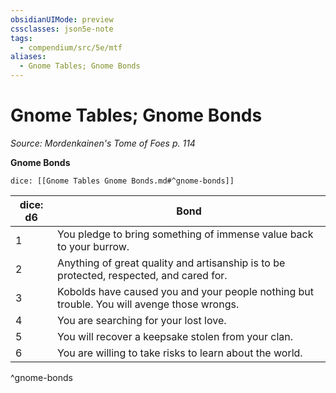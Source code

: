 ```yaml
---
obsidianUIMode: preview
cssclasses: json5e-note
tags:
  - compendium/src/5e/mtf
aliases:
  - Gnome Tables; Gnome Bonds
---
```

# Gnome Tables; Gnome Bonds
*Source: Mordenkainen's Tome of Foes p. 114* 

**Gnome Bonds**

`dice: [[Gnome Tables Gnome Bonds.md#^gnome-bonds]]`

| dice: d6 | Bond |
|----------|------|
| 1 | You pledge to bring something of immense value back to your burrow. |
| 2 | Anything of great quality and artisanship is to be protected, respected, and cared for. |
| 3 | Kobolds have caused you and your people nothing but trouble. You will avenge those wrongs. |
| 4 | You are searching for your lost love. |
| 5 | You will recover a keepsake stolen from your clan. |
| 6 | You are willing to take risks to learn about the world. |
^gnome-bonds

